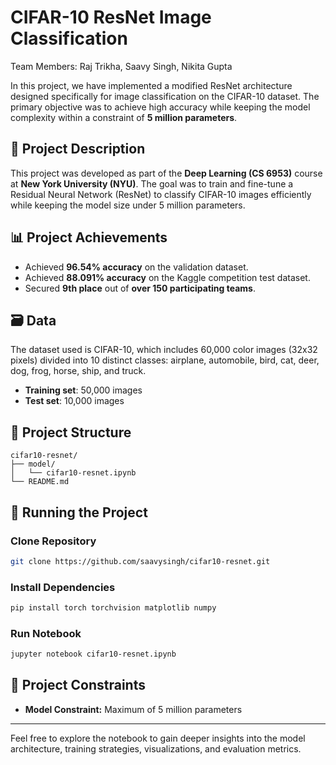 # CIFAR-10 ResNet Image Classification

Team Members: Raj Trikha, Saavy Singh, Nikita Gupta

In this project, we have implemented a modified ResNet architecture designed specifically for image classification on the CIFAR-10 dataset. The primary objective was to achieve high accuracy while keeping the model complexity within a constraint of **5 million parameters**.

## 📝 Project Description

This project was developed as part of the **Deep Learning (CS 6953)** course at **New York University (NYU)**. The goal was to train and fine-tune a Residual Neural Network (ResNet) to classify CIFAR-10 images efficiently while keeping the model size under 5 million parameters.

## 📊 Project Achievements
- Achieved **96.54% accuracy** on the validation dataset.
- Achieved **88.091% accuracy** on the Kaggle competition test dataset.
- Secured **9th place** out of **over 150 participating teams**.

## 🗃️ Data

The dataset used is CIFAR-10, which includes 60,000 color images (32x32 pixels) divided into 10 distinct classes: airplane, automobile, bird, cat, deer, dog, frog, horse, ship, and truck.

- **Training set**: 50,000 images
- **Test set**: 10,000 images

## 📁 Project Structure
```
cifar10-resnet/
├── model/
│   └── cifar10-resnet.ipynb
└── README.md

```

## 🚀 Running the Project

### Clone Repository
```bash
git clone https://github.com/saavysingh/cifar10-resnet.git
```

### Install Dependencies
```bash
pip install torch torchvision matplotlib numpy
```

### Run Notebook
```bash
jupyter notebook cifar10-resnet.ipynb
```

## 📌 Project Constraints
- **Model Constraint:** Maximum of 5 million parameters

---

Feel free to explore the notebook to gain deeper insights into the model architecture, training strategies, visualizations, and evaluation metrics.


